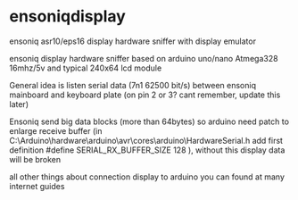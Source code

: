 # ensoniqdisplay
ensoniq asr10/eps16 display hardware sniffer with display emulator

ensoniq display hardware sniffer based on arduino uno/nano Atmega328 16mhz/5v and typical 240x64 lcd module

General idea is listen serial data (7n1  62500 bit/s) between ensoniq mainboard and keyboard plate (on pin 2 or 3? cant remember, update this later)

Ensoniq send big data blocks (more than 64bytes) so arduino need patch to enlarge receive buffer (in C:\Arduino\hardware\arduino\avr\cores\arduino\HardwareSerial.h add first definition #define SERIAL_RX_BUFFER_SIZE 128 ), without this display data will be broken

all other things about connection display to arduino you can found at many internet guides
